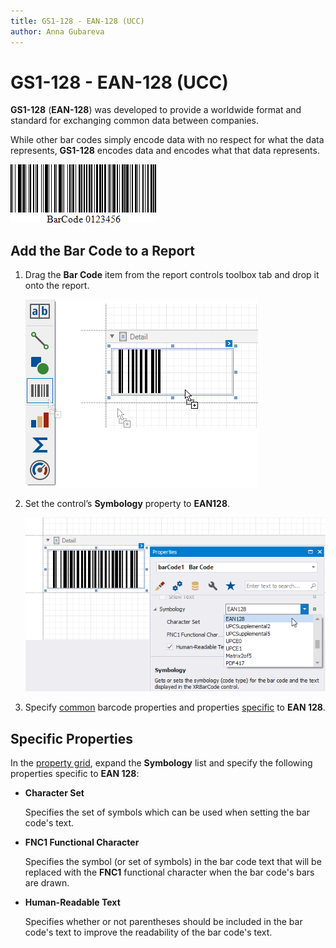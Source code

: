 ```yaml
---
title: GS1-128 - EAN-128 (UCC)
author: Anna Gubareva
---
```

# GS1-128 - EAN-128 (UCC)

**GS1-128** (**EAN-128**) was developed to provide a worldwide format and standard for exchanging common data between companies.

While other bar codes simply encode data with no respect for what the data represents, **GS1-128** encodes data and encodes what that data represents.

![](../../../../../images/eurd-win-bar-code-gs1-128-ean-128.png)

## Add the Bar Code to a Report

1. Drag the **Bar Code** item from the report controls toolbox tab and drop it onto the report. 

    ![](../../../../../images/drag-and-drop-barcode.png)

2. Set the control’s **Symbology** property to **EAN128**. 

    ![](../../../../../images/ean128-in-designer.png)

3. Specify [common](add-bar-codes-to-a-report.md) barcode properties and properties [specific](#specific-properties) to **EAN 128**.

## Specific Properties

In the [property grid](../../report-designer-tools/ui-panels/property-grid-tabbed-view.md), expand the **Symbology** list and specify the following properties specific to **EAN 128**:

* **Character Set**
	
	Specifies the set of symbols which can be used when setting the bar code's text.

* **FNC1 Functional Character**
	
	Specifies the symbol (or set of symbols) in the bar code text that will be replaced with the **FNC1** functional character when the bar code's bars are drawn.

* **Human-Readable Text**

    Specifies whether or not parentheses should be included in the bar code's text to improve the readability of the bar code's text.